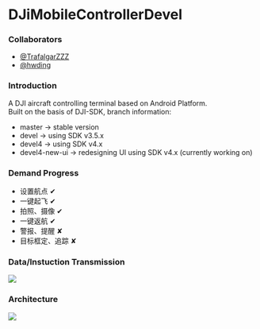 # DJiMobileControllerDevel
### Collaborators
  - [@TrafalgarZZZ](https://github.com/TrafalgarZZZ)
  - [@hwding](https://github.com/hwding)

### Introduction
A DJI aircraft controlling terminal based on Android Platform.  
Built on the basis of DJI-SDK, branch information:
  - master -> stable version
  - devel -> using SDK v3.5.x
  - devel4 -> using SDK v4.x
  - devel4-new-ui -> redesigning UI using SDK v4.x (currently working on)
  
### Demand Progress
  - 设置航点 ✔
  - 一键起飞 ✔
  - 拍照、摄像 ✔
  - 一键返航 ✔
  - 警报、提醒 ✘
  - 目标框定、追踪 ✘

### Data/Instuction Transmission
![](https://github.com/hwding/DJiMobileControllerDevel/blob/devel4/art/MO-OB_COMM.png)

### Architecture
![](https://github.com/hwding/DJiMobileControllerDevel/blob/devel4/art/DJI_MOB_SDK_INIT.png)  
